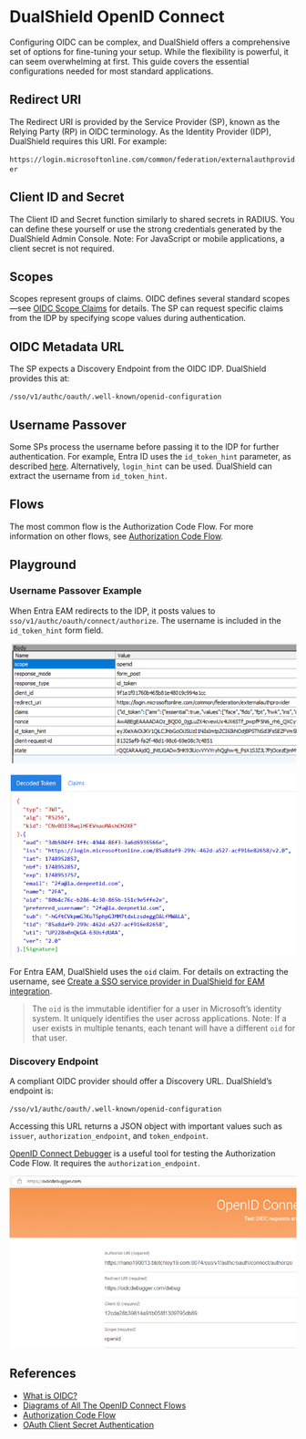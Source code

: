 # DualShield OpenID Connect

Configuring OIDC can be complex, and DualShield offers a comprehensive set of options for fine-tuning your setup. While the flexibility is powerful, it can seem overwhelming at first. This guide covers the essential configurations needed for most standard applications.

## Redirect URI

The Redirect URI is provided by the Service Provider (SP), known as the Relying Party (RP) in OIDC terminology. As the Identity Provider (IDP), DualShield requires this URI. For example:

`https://login.microsoftonline.com/common/federation/externalauthprovider`

## Client ID and Secret

The Client ID and Secret function similarly to shared secrets in RADIUS. You can define these yourself or use the strong credentials generated by the DualShield Admin Console. Note: For JavaScript or mobile applications, a client secret is not required.

## Scopes

Scopes represent groups of claims. OIDC defines several standard scopes—see [OIDC Scope Claims](https://openid.net/specs/openid-connect-core-1_0.html#ScopeClaims) for details. The SP can request specific claims from the IDP by specifying scope values during authentication.

## OIDC Metadata URL

The SP expects a Discovery Endpoint from the OIDC IDP. DualShield provides this at:

`/sso/v1/authc/oauth/.well-known/openid-configuration`

## Username Passover

Some SPs process the username before passing it to the IDP for further authentication. For example, Entra ID uses the `id_token_hint` parameter, as described [here](https://openid.net/specs/openid-connect-core-1_0.html#AuthRequest). Alternatively, `login_hint` can be used. DualShield can extract the username from `id_token_hint`.

## Flows

The most common flow is the Authorization Code Flow. For more information on other flows, see [Authorization Code Flow](https://auth0.com/docs/get-started/authentication-and-authorization-flow#authorization-code-flow).

## Playground

### Username Passover Example

When Entra EAM redirects to the IDP, it posts values to `sso/v1/authc/oauth/connect/authorize`. The username is included in the `id_token_hint` form field.

![alt text](docs/image.png)

![alt text](docs/image-1.png)

For Entra EAM, DualShield uses the `oid` claim. For details on extracting the username, see [Create a SSO service provider in DualShield for EAM integration](https://wiki.deepnetsecurity.com/display/DualShield6/Create+a+SSO+service+provider+in+DualShield+for+EAM+integration).

> The `oid` is the immutable identifier for a user in Microsoft’s identity system. It uniquely identifies the user across applications. Note: If a user exists in multiple tenants, each tenant will have a different `oid` for that user.

### Discovery Endpoint

A compliant OIDC provider should offer a Discovery URL. DualShield’s endpoint is:

`/sso/v1/authc/oauth/.well-known/openid-configuration`

Accessing this URL returns a JSON object with important values such as `issuer`, `authorization_endpoint`, and `token_endpoint`.

[OpenID Connect Debugger](https://oidcdebugger.com/) is a useful tool for testing the Authorization Code Flow. It requires the `authorization_endpoint`.

![alt text](docs/image-2.png)

## References

- [What is OIDC?](https://www.microsoft.com/en-gb/security/business/security-101/what-is-openid-connect-oidc)
- [Diagrams of All The OpenID Connect Flows](https://darutk.medium.com/diagrams-of-all-the-openid-connect-flows-6968e3990660)
- [Authorization Code Flow](https://auth0.com/docs/get-started/authentication-and-authorization-flow#authorization-code-flow)
- [OAuth Client Secret Authentication](https://docs.secureauth.com/ciam/en/oauth-client-secret-authentication.html)








